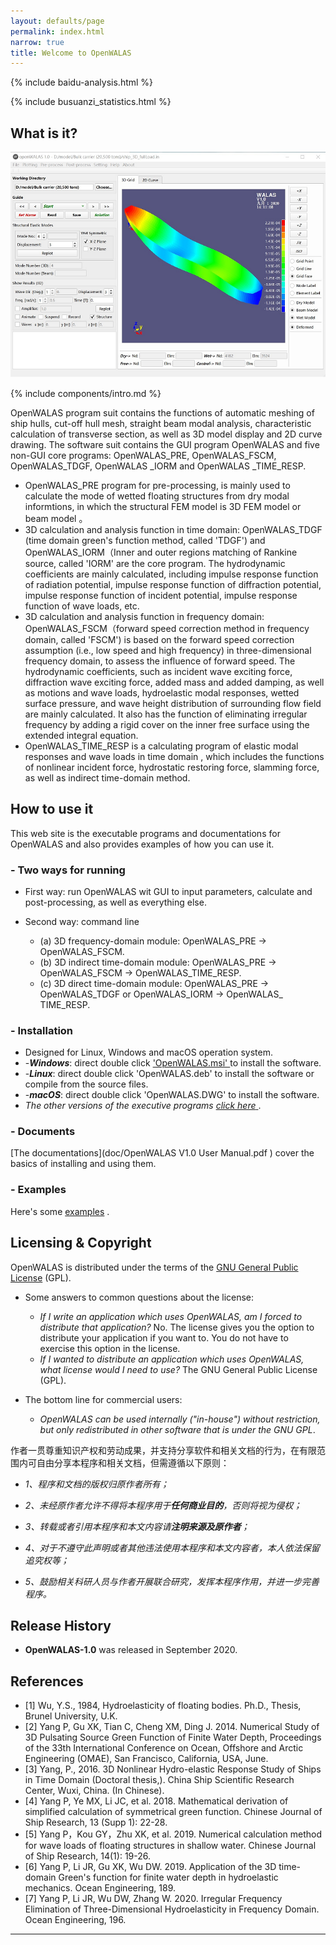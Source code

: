 ```yaml
---
layout: defaults/page
permalink: index.html
narrow: true
title: Welcome to OpenWALAS
---
```


{% include baidu-analysis.html %}

{% include busuanzi_statistics.html %}

## What is it?

![main-UI](picture\main-UI.png)

{% include components/intro.md %}

OpenWALAS program suit  contains the functions of automatic meshing of ship hulls, cut-off hull mesh, straight beam modal analysis, characteristic calculation of transverse section, as well as 3D model display and 2D curve drawing. The software suit contains the GUI program OpenWALAS and five non-GUI core programs: OpenWALAS_PRE, OpenWALAS_FSCM, OpenWALAS_TDGF, OpenWALAS _IORM and OpenWALAS _TIME_RESP.

- OpenWALAS_PRE program for pre-processing, is mainly used to calculate the mode of wetted floating structures from dry modal informtions, in which the structural FEM model is 3D FEM model or beam model 。
- 3D calculation and analysis function in time domain: OpenWALAS_TDGF (time domain green's function method, called 'TDGF') and OpenWALAS_IORM（Inner and outer regions matching of Rankine source, called 'IORM' are the core program. The hydrodynamic coefficients are mainly calculated, including impulse response function of radiation potential, impulse response function of diffraction potential, impulse response function of incident potential, impulse response function of wave loads, etc.
- 3D calculation and analysis function in frequency domain: OpenWALAS_FSCM（forward speed correction method in frequency domain, called 'FSCM')  is based on the forward speed correction assumption (i.e., low speed and high frequency)  in three-dimensional frequency domain,  to assess the influence of forward  speed. The hydrodynamic coefficients, such as incident wave exciting force, diffraction wave exciting force, added mass and added damping,  as well as motions and wave loads, hydroelastic modal responses, wetted surface pressure, and wave height distribution of surrounding flow field are mainly calculated. It also has the function of eliminating irregular frequency by adding a rigid cover on the inner free surface using the extended integral equation.
- OpenWALAS_TIME_RESP is  a calculating program of elastic modal responses and wave loads in time domain , which includes the functions of nonlinear incident force, hydrostatic restoring force, slamming force, as well as  indirect time-domain method.

## How to use it

This web site is the executable programs and documentations for OpenWALAS and also provides examples of how you can use it.

### - Two ways for running

- First way: run OpenWALAS wit GUI to input parameters, calculate and post-processing, as well as everything else.

- Second way: command line

  - (a) 3D frequency-domain module: OpenWALAS_PRE -> OpenWALAS_FSCM.
  - (b)  3D indirect time-domain module: OpenWALAS_PRE -> OpenWALAS_FSCM -> OpenWALAS_TIME_RESP.
  - (c)  3D direct time-domain module: OpenWALAS_PRE -> OpenWALAS_TDGF or OpenWALAS_IORM -> OpenWALAS_ TIME_RESP.

### - Installation

- Designed for Linux, Windows and macOS operation system.
- -***Windows***: direct double click ['OpenWALAS.msi' ](bin/OpenWALAS2020_1.0_X64_64BITS.msi) to install the software.
- -***Linux***: direct double click 'OpenWALAS.deb' to install the software or compile from the source files.
- -***macOS***: direct double click 'OpenWALAS.DWG' to install the software.
- *The other versions of the executive programs* [*click here* ](https://github.com/OpenWALAS/OpenWALAS.github.io/tree/master/bin).

### - Documents

[The documentations](doc/OpenWALAS V1.0 User Manual.pdf ) cover the basics of installing and using them.

### - Examples

Here's some [examples](https://github.com/OpenWALAS/OpenWALAS.github.io/tree/master/example) .

## Licensing & Copyright

OpenWALAS is distributed under the terms of the [GNU General Public License](http://www.gnu.org/licenses/gpl.html) (GPL).

- Some answers to common questions about the license:

  -  *If I write an application which uses OpenWALAS, am I forced to distribute that application?*
     No. The license gives you the option to distribute your application if you want to. You do not have to exercise this option in the license.
  -  *If I wanted to distribute an application which uses OpenWALAS, what license would I need to use?*
     The GNU General Public License (GPL).

- The bottom line for commercial users:

  -  *OpenWALAS can be used internally ("in-house") without restriction, but only redistributed in other software that is under the GNU GPL*.

作者一贯尊重知识产权和劳动成果，并支持分享软件和相关文档的行为，在有限范围内可自由分享本程序和相关文档，但需遵循以下原则：

- *1、程序和文档的版权归原作者所有；*

- *2、未经原作者允许不得将本程序用于**任何商业目的**，否则将视为侵权；*

- *3、转载或者引用本程序和本文内容请**注明来源及原作者**；*
- *4、对于不遵守此声明或者其他违法使用本程序和本文内容者，本人依法保留追究权等；*

- *5、鼓励相关科研人员与作者开展联合研究，发挥本程序作用，并进一步完善程序。*

## Release History

- **OpenWALAS-1.0** was released in September 2020.

## References


- [1] Wu, Y.S., 1984, Hydroelasticity of floating bodies. Ph.D., Thesis, Brunel University, U.K. 
- [2] Yang P, Gu XK, Tian C, Cheng XM, Ding J. 2014. Numerical Study of 3D Pulsating Source Green Function of Finite Water Depth, Proceedings of the 33th International Conference on Ocean, Offshore and Arctic Engineering (OMAE), San Francisco, California, USA, June.
- [3] Yang, P., 2016. 3D Nonlinear Hydro-elastic Response Study of Ships in Time Domain (Doctoral thesis,). China Ship Scientific Research Center, Wuxi, China. (In Chinese).
- [4] Yang P, Ye MX, Li JC, et al. 2018. Mathematical derivation of simplified calculation of symmetrical green function. Chinese Journal of Ship Research, 13 (Supp 1): 22-28.
- [5] Yang P，Kou GY，Zhu XK, et al. 2019. Numerical calculation method for wave loads of floating structures in shallow water. Chinese Journal of Ship Research, 14(1): 19-26.
- [6] Yang P, Li JR, Gu XK, Wu DW. 2019. Application of the 3D time-domain Green's function for finite water depth in hydroelastic mechanics. Ocean Engineering, 189. 
- [7] Yang P, Li JR, Wu DW, Zhang W. 2020. Irregular Frequency Elimination of Three-Dimensional Hydroelasticity in Frequency Domain. Ocean Engineering, 196.

<hr />


